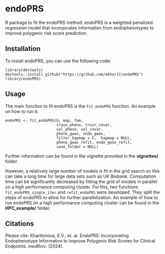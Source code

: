 # endoPRS
R package to fit the endoPRS method. endoPRS is a weighted penalized regression model that incorporates information from endophenotypes to improve polygenic risk score prediction.


## Installation
To install endoPRS, you can use the following code:
```
library(devtools)
devtools::install_github("https://github.com/ekhar17/endoPRS")
library(endoPRS)
```

## Usage
The main function to fit endoPRS is the `fit_endoPRS` function. An example on how to run it:
```
endoPRS <- fit_endoPRS(G, map, fam, 
                       train_pheno, train_covar,
                       val_pheno, val_covar,
                       pheno_gwas, endo_gwas,
                       filter_hapmap = F,  hapmap = NULL, 
                       pheno_gwas_refit, endo_gwas_refit, 
                       save_folder = NULL)
```
Further information can be found in the vignette provided in the **vignettes/** folder. 

However, a relatively large number of models is fit in the grid search so this can take a long time for large data sets such as UK Biobank. Computation time can be significantly decreased by fitting the grid of models in parallel on a high performance computing cluster. For this, two functions `fit_endoPRS_single_iter` and `refit_endoPRS` were developed. They split the steps of endoPRS to allow for further parallelization. An example of how to run endoPRS on a high performance computing cluster can be found in the **HPC_example/** folder.

## Citations
Please cite:
Kharitonova, E.V., et. al. EndoPRS: Incorporating Endophenotype Information to Improve Polygenic Risk Scores for Clinical Endpoints. *medRxiv*. (2024).
